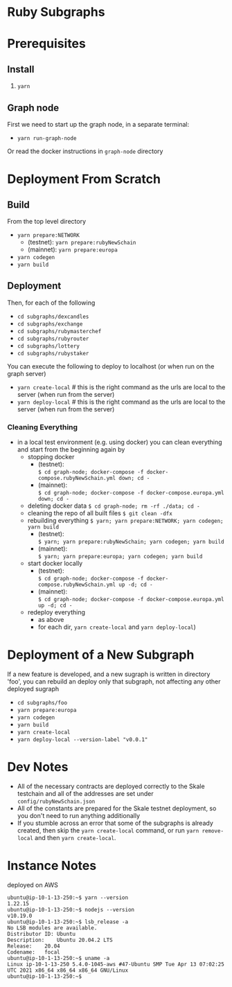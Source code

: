 # Ruby Subgraphs

# Prerequisites

## Install

1. `yarn`

## Graph node

First we need to start up the graph node, in a separate terminal:

- `yarn run-graph-node`

Or read the docker instructions in `graph-node` directory

# Deployment From Scratch

## Build

From the top level directory

* `yarn prepare:NETWORK`
  * (testnet): `yarn prepare:rubyNewSchain`
  * (mainnet): `yarn prepare:europa`
* `yarn codegen`
* `yarn build`

## Deployment

Then, for each of the following

- `cd subgraphs/dexcandles`
- `cd subgraphs/exchange`
- `cd subgraphs/rubymasterchef`
- `cd subgraphs/rubyrouter`
- `cd subgraphs/lottery`
- `cd subgraphs/rubystaker`

You can execute the following to deploy to localhost (or when run
on the graph server)

- `yarn create-local` # this is the right command as the urls are local to the server (when run from the server)
- `yarn deploy-local` # this is the right command as the urls are local to the server (when run from the server)

### Cleaning Everything

* in a local test environment (e.g. using docker) you can clean everything and start from
  the beginning again by
  * stopping docker
    * (testnet):  
    `$ cd graph-node; docker-compose -f docker-compose.rubyNewSchain.yml down; cd -`
    * (mainnet):  
    `$ cd graph-node; docker-compose -f docker-compose.europa.yml down; cd -`
  * deleting docker data `$ cd graph-node; rm -rf ./data; cd -`
  * cleaning the repo of all built files `$ git clean -dfx`
  * rebuilding everything `$ yarn; yarn prepare:NETWORK; yarn codegen; yarn build`
    * (testnet):  
    `$ yarn; yarn prepare:rubyNewSchain; yarn codegen; yarn build`
    * (mainnet):  
    `$ yarn; yarn prepare:europa; yarn codegen; yarn build`
  * start docker locally
    * (testnet):  
    `$ cd graph-node; docker-compose -f docker-compose.rubyNewSchain.yml up -d; cd -`
    * (mainnet):  
    `$ cd graph-node; docker-compose -f docker-compose.europa.yml up -d; cd -`
  * redeploy everything
    * as above
    * for each dir, `yarn create-local` and `yarn deploy-local`)

# Deployment of a New Subgraph

If a new feature is developed, and a new sugraph is written in directory 'foo', you can rebuild an
deploy only that subgraph, not affecting any other deployed sugraph

* `cd subgraphs/foo`
* `yarn prepare:europa`
* `yarn codegen`
* `yarn build`
* `yarn create-local`
* `yarn deploy-local --version-label "v0.0.1"`

# Dev Notes

- All of the necessary contracts are deployed correctly to the Skale testchain and all of the addresses are set under `config/rubyNewSchain.json`
- All of the constants are prepared for the Skale testnet deployment, so you don't need to run anything additionally
- If you stumble across an error that some of the subgraphs is already created, then skip the `yarn create-local` command, or run `yarn remove-local` and then `yarn create-local`.

# Instance Notes

deployed on AWS

```
ubuntu@ip-10-1-13-250:~$ yarn --version
1.22.15
ubuntu@ip-10-1-13-250:~$ nodejs --version
v10.19.0
ubuntu@ip-10-1-13-250:~$ lsb_release -a
No LSB modules are available.
Distributor ID:	Ubuntu
Description:	Ubuntu 20.04.2 LTS
Release:	20.04
Codename:	focal
ubuntu@ip-10-1-13-250:~$ uname -a
Linux ip-10-1-13-250 5.4.0-1045-aws #47-Ubuntu SMP Tue Apr 13 07:02:25 UTC 2021 x86_64 x86_64 x86_64 GNU/Linux
ubuntu@ip-10-1-13-250:~$ 
```
